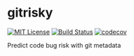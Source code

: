 # gitrisky
[![MIT License](https://img.shields.io/github/license/mashape/apistatus.svg)](http://opensource.org/licenses/MIT)
[![Build Status](https://travis-ci.org/hinnefe2/gitrisky.svg?branch=master)](https://travis-ci.org/hinnefe2/gitrisky)
[![codecov](https://codecov.io/gh/hinnefe2/gitrisky/branch/master/graph/badge.svg)](https://codecov.io/gh/hinnefe2/gitrisky)



Predict code bug risk with git metadata
